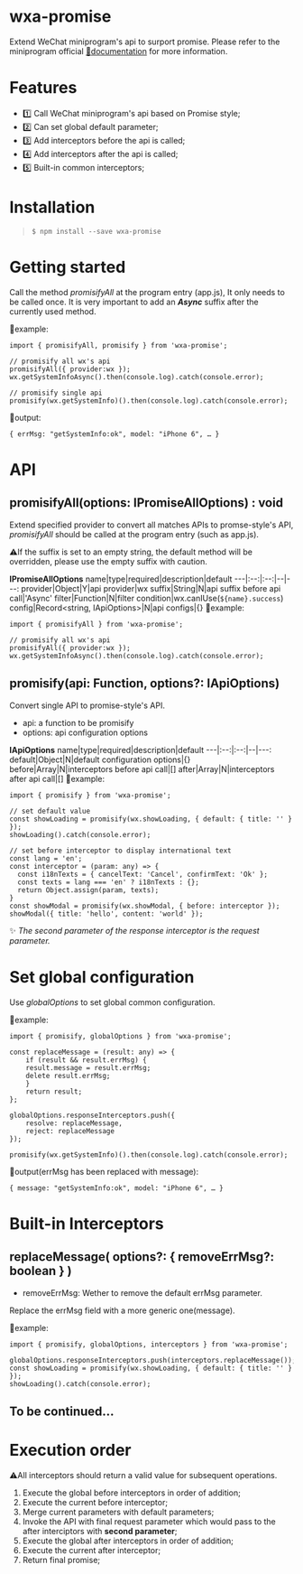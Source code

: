 # wxa-promise
Extend WeChat miniprogram's api to surport promise. Please refer to the miniprogram official [:link:documentation](https://developers.weixin.qq.com/miniprogram/dev/api/) for more information.

# Features
* :one: Call WeChat miniprogram's api based on Promise style;
* :two: Can set global default parameter;
* :three: Add interceptors before the api is called;
* :four: Add interceptors after the api is called;
* :five: Built-in common interceptors;
# Installation

>`$ npm install --save wxa-promise`

# Getting started
Call the method *promisifyAll* at the program entry (app.js), It only needs to be called once. It is very important to add an ***Async*** suffix after the currently used method.

:dash:example:
```
import { promisifyAll, promisify } from 'wxa-promise';

// promisify all wx's api
promisifyAll({ provider:wx });
wx.getSystemInfoAsync().then(console.log).catch(console.error);

// promisify single api
promisify(wx.getSystemInfo)().then(console.log).catch(console.error);
```
:eyes:output:
```
{ errMsg: "getSystemInfo:ok", model: "iPhone 6", … }
```
# API

## promisifyAll(options: IPromiseAllOptions) : void
Extend specified provider to convert all matches APIs to promse-style's API, *promisifyAll* should be called at the program entry (such as app.js).

:warning:If the suffix is set to an empty string, the default method will be overridden, please use the empty suffix with caution.

**IPromiseAllOptions**
name|type|required|description|default
---|:--:|:--:|--|---:
provider|Object|Y|api provider|wx
suffix|String|N|api suffix before api call|'Async'
filter|Function|N|filter condition|wx.canIUse(`${name}.success`)
config|Record<string, IApiOptions>|N|api configs|{}
:dash:example:
```
import { promisifyAll } from 'wxa-promise';

// promisify all wx's api
promisifyAll({ provider:wx });
wx.getSystemInfoAsync().then(console.log).catch(console.error);
```
## promisify(api: Function, options?: IApiOptions)
Convert single API to promise-style's API.
* api: a function to be promisify
* options: api configuration options

**IApiOptions**
name|type|required|description|default
---|:--:|:--:|--|---:
default|Object|N|default configuration options|{}
before|Array|N|interceptors before api call|[]
after|Array|N|interceptors after api call|[]
:dash:example:
```
import { promisify } from 'wxa-promise';

// set default value
const showLoading = promisify(wx.showLoading, { default: { title: '' } });
showLoading().catch(console.error);

// set before interceptor to display international text
const lang = 'en';
const interceptor = (param: any) => {
  const i18nTexts = { cancelText: 'Cancel', confirmText: 'Ok' };
  const texts = lang === 'en' ? i18nTexts : {};
  return Object.assign(param, texts);
}
const showModal = promisify(wx.showModal, { before: interceptor });
showModal({ title: 'hello', content: 'world' });
```
:sparkles: *The second parameter of the response interceptor is the request parameter.*
# Set global configuration
Use *globalOptions* to set global common configuration.

:dash:example:
```
import { promisify, globalOptions } from 'wxa-promise';

const replaceMessage = (result: any) => {
    if (result && result.errMsg) {
    result.message = result.errMsg;
    delete result.errMsg;
    }
    return result;
};

globalOptions.responseInterceptors.push({
    resolve: replaceMessage,
    reject: replaceMessage
});

promisify(wx.getSystemInfo)().then(console.log).catch(console.error);
```
:eyes:output(errMsg has been replaced with message):
```
{ message: "getSystemInfo:ok", model: "iPhone 6", … }
```
# Built-in Interceptors
## replaceMessage( options?: { removeErrMsg?: boolean } ) 
* removeErrMsg: Wether to remove the default errMsg parameter.

Replace the errMsg field with a more generic one(message).

:dash:example:
```
import { promisify, globalOptions, interceptors } from 'wxa-promise';

globalOptions.responseInterceptors.push(interceptors.replaceMessage());
const showLoading = promisify(wx.showLoading, { default: { title: '' } });
showLoading().catch(console.error);
```
## To be continued...
# Execution order
:warning:All interceptors should return a valid value for subsequent operations.
1. Execute the global before interceptors in order of addition;
2. Execute the current before interceptor;
3. Merge current parameters with default parameters;
4. Invoke the API with final request parameter which would pass to the after interciptors with **second parameter**;
5. Execute the global after interceptors in order of addition;
6. Execute the current after interceptor;
7. Return final promise;